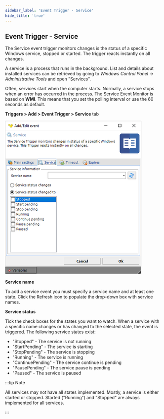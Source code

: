 ```yaml
---
sidebar_label: 'Event Trigger - Service'
hide_title: 'true'
---
```


## Event Trigger - Service

The Service event trigger monitors changes is the status of a specific Windows service, stopped or started. The trigger reacts instantly on all changes.
 
A service is a process that runs in the background. List and details about installed services can be retrieved by going to _Windows Control Panel -> Administrative Tools_ and open "Services".
 
Often, services start when the computer starts. Normally, a service stops when an error has occurred in the process. The Service Event Monitor is based on **WMI**. This means that you set the polling interval or use the 60 seconds as default.
 
**Triggers > Add > Event Trigger > Service** tab

![](../../../static/img/triggereventservice.png)

**Service name**

To add a service event you must specify a service name and at least one state. Click the Refresh icon to populate the drop-down box with service names.
 
**Service status**

Tick the check boxes for the states you want to watch. When a service with a specific name changes or has changed to the selected state, the event is triggered. The following service states exist:
* "Stopped" - The service is not running
* "StartPending" - The service is starting
* "StopPending" - The service is stopping
* "Running" - The service is running
* "ContinuePending" - The service continue is pending
* "PausePending" - The service pause is pending
* "Paused" - The service is paused
 
:::tip Note 

All services may not have all states implemented. Mostly, a service is either started or stopped. Started ("Running") and "Stopped" are always implemented for all services.

:::